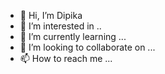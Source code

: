 - 👋 Hi, I’m Dipika
- 👀 I’m interested in ..
- 🌱 I’m currently learning ...
- 💞️ I’m looking to collaborate on ...
- 📫 How to reach me ...

<!---
Dp-ika/Dp-ika is a ✨ special ✨ repository because its `README.md` (this file) appears on your GitHub profile.
You can click the Preview link to take a look at your changes.
--->

